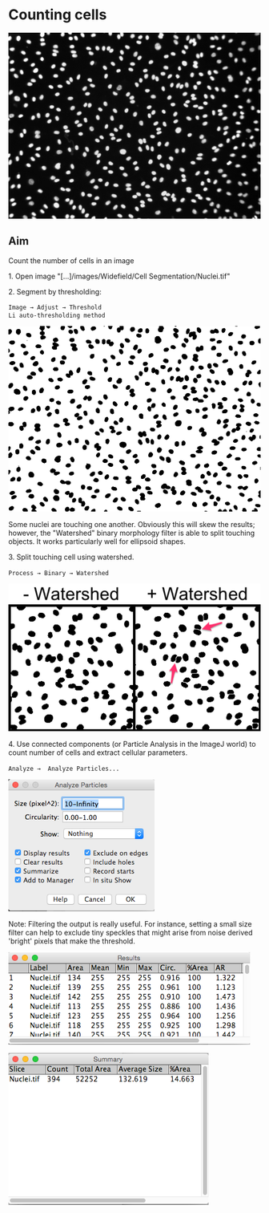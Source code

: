 # Counting cells

![](../images/demo2/nuclei.png)

## Aim
Count the number of cells in an image

<p>1. Open image "[...]/images/Widefield/Cell Segmentation/Nuclei.tif"</p>
<p>2. Segment by thresholding:</p>

```
Image → Adjust → Threshold
Li auto-thresholding method
```

![](../images/demo2/nuclei_bin.png)

Some nuclei are touching one another. Obviously this will skew the results; however, the "Watershed" binary morphology filter is able to split touching objects. It works particularly well for ellipsoid shapes.

<p>3. Split touching cell using watershed.</p>

`Process → Binary → Watershed`

![](../images/demo2/nuclei_bin_vs_ws.png)

<p>4. Use connected components (or Particle Analysis in the ImageJ world) to count number of cells and extract cellular parameters.</p>

`Analyze →  Analyze Particles...`

![](../images/demo2/analyze_particles.png)

Note: Filtering the output is really useful. For instance, setting a small size filter can help to exclude tiny speckles that might arise from noise derived 'bright' pixels that make the threshold.


![Results](../images/demo2/results.png)

![Summary results](../images/demo2/summary.png)

